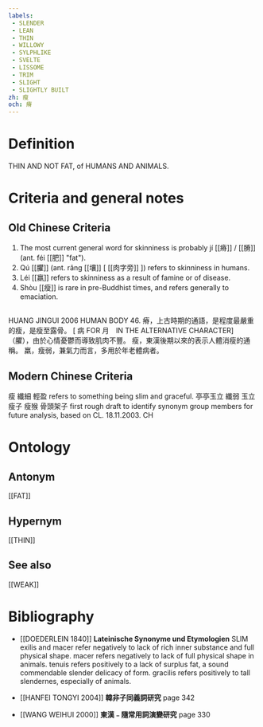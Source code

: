```yaml
---
labels: 
 - SLENDER
 - LEAN
 - THIN
 - WILLOWY
 - SYLPHLIKE
 - SVELTE
 - LISSOME
 - TRIM
 - SLIGHT
 - SLIGHTLY BUILT
zh: 瘦
och: 瘠
---
```


# Definition
THIN AND NOT FAT, of HUMANS AND ANIMALS.
# Criteria and general notes
## Old Chinese Criteria
1. The most current general word for skinniness is probably jí [[瘠]] / [[膌]] (ant. féi [[肥]] "fat").
2. Qú [[臞]] (ant. rǎng [[壤]] [ [[肉字旁]] ]) refers to skinniness in humans.
3. Léi [[羸]] refers to skinniness as a result of famine or of disease.
4. Shòu [[瘦]] is rare in pre-Buddhist times, and refers generally to emaciation.
## 
HUANG JINGUI 2006
HUMAN BODY 46.
瘠，上古時期的通語，是程度最嚴重的瘦，是瘦至露骨。
[ 病 FOR 月　IN THE ALTERNATIVE CHARACTER] （臞），由於心情憂鬱而導致肌肉不豐。
瘦，東漢後期以來的表示人體消瘦的通稱。
羸，瘦弱，兼氣力而言，多用於年老體病者。
## Modern Chinese Criteria
瘦
纖細
輕盈 refers to something being slim and graceful.
亭亭玉立
纖弱
玉立
瘦子
瘦猴
骨頭架子
first rough draft to identify synonym group members for future analysis, based on CL. 18.11.2003. CH
# Ontology

## Antonym
[[FAT]]
## Hypernym
[[THIN]]
## See also
[[WEAK]]
# Bibliography
- [[DOEDERLEIN 1840]]
**Lateinische Synonyme und Etymologien** 
SLIM
exilis and macer refer negatively to lack of rich inner substance and full physical shape.
macer refers negatively to lack of full physical shape in animals.
tenuis refers positively to a lack of surplus fat, a sound commendable slender delicacy of form.
gracilis refers positively to tall slendernes, especially of animals.
- [[HANFEI TONGYI 2004]]
**韓非子同義詞研究** page 342

- [[WANG WEIHUI 2000]]
**東漢﹣隨常用詞演變研究** page 330
